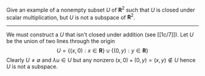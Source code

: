 Give an example of a nonempty subset $U$ of $\mathbf R^2$ such that $U$ is closed under scalar multiplication, but $U$ is not a subspace of $\mathbf R^2$.

---

We must construct a $U$ that isn't closed under addition (see [[1c/7]]). Let $U$ be the union of two lines through the origin
$$
U = \{(x,0) : x \in \mathbf{R}\} \cup \{(0,y) : y \in \mathbf{R}\}
$$
Clearly $U \ne \emptyset$ and $\lambda u \in U$ but any nonzero $(x,0) + (0,y) = (x,y) \notin U$ hence $U$ is not a subspace.
